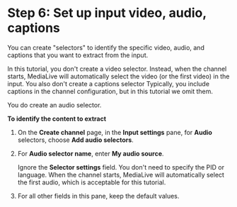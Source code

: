 # Step 6: Set up input video, audio, captions<a name="getting-started-step4a-input-selectors"></a>

You can create "selectors" to identify the specific video, audio, and captions that you want to extract from the input\. 

In this tutorial, you don't create a video selector\. Instead, when the channel starts, MediaLive will automatically select the video \(or the first video\) in the input\. You also don't create a captions selector Typically, you include captions in the channel configuration, but in this tutorial we omit them\.

You do create an audio selector\.

**To identify the content to extract**

1. On the **Create channel** page, in the **Input settings** pane, for **Audio** selectors, choose **Add audio selectors**\.

1. For **Audio selector name**, enter **My audio source**\.

   Ignore the **Selector settings** field\. You don't need to specify the PID or language\. When the channel starts, MediaLive will automatically select the first audio, which is acceptable for this tutorial\.

1. For all other fields in this pane, keep the default values\. 